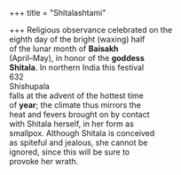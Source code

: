 +++
title = "Shitalashtami"

+++
Religious observance celebrated on the  
eighth day of the bright (waxing) half  
of the lunar month of **Baisakh**  
(April–May), in honor of the **goddess**  
**Shitala**. In northern India this festival  
632  
Shishupala  
falls at the advent of the hottest time  
of **year**; the climate thus mirrors the  
heat and fevers brought on by contact  
with Shitala herself, in her form as  
smallpox. Although Shitala is conceived  
as spiteful and jealous, she cannot be  
ignored, since this will be sure to  
provoke her wrath.